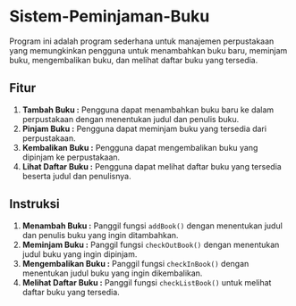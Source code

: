 # Sistem-Peminjaman-Buku

Program ini adalah program sederhana untuk manajemen perpustakaan yang memungkinkan pengguna untuk menambahkan buku baru, meminjam buku, mengembalikan buku, dan melihat daftar buku yang tersedia.

## Fitur
1. **Tambah Buku :** Pengguna dapat menambahkan buku baru ke dalam perpustakaan dengan menentukan judul dan penulis buku.
2. **Pinjam Buku :** Pengguna dapat meminjam buku yang tersedia dari perpustakaan.
3. **Kembalikan Buku :** Pengguna dapat mengembalikan buku yang dipinjam ke perpustakaan.
4. **Lihat Daftar Buku :** Pengguna dapat melihat daftar buku yang tersedia beserta judul dan penulisnya.

## Instruksi
1. **Menambah Buku :** Panggil fungsi `addBook()` dengan menentukan judul dan penulis buku yang ingin ditambahkan.
2. **Meminjam Buku :** Panggil fungsi `checkOutBook()` dengan menentukan judul buku yang ingin dipinjam.
3. **Mengembalikan Buku :** Panggil fungsi `checkInBook()` dengan menentukan judul buku yang ingin dikembalikan.
4. **Melihat Daftar Buku :** Panggil fungsi `checkListBook()` untuk melihat daftar buku yang tersedia.
